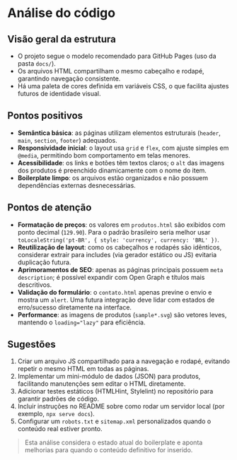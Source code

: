 # Análise do código

## Visão geral da estrutura
- O projeto segue o modelo recomendado para GitHub Pages (uso da pasta `docs/`).
- Os arquivos HTML compartilham o mesmo cabeçalho e rodapé, garantindo navegação consistente.
- Há uma paleta de cores definida em variáveis CSS, o que facilita ajustes futuros de identidade visual.

## Pontos positivos
- **Semântica básica**: as páginas utilizam elementos estruturais (`header`, `main`, `section`, `footer`) adequados.
- **Responsividade inicial**: o layout usa `grid` e `flex`, com ajuste simples em `@media`, permitindo bom comportamento em telas menores.
- **Acessibilidade**: os links e botões têm textos claros; o `alt` das imagens dos produtos é preenchido dinamicamente com o nome do item.
- **Boilerplate limpo**: os arquivos estão organizados e não possuem dependências externas desnecessárias.

## Pontos de atenção
- **Formatação de preços**: os valores em `produtos.html` são exibidos com ponto decimal (`129.90`). Para o padrão brasileiro seria melhor usar `toLocaleString('pt-BR', { style: 'currency', currency: 'BRL' })`.
- **Reutilização de layout**: como os cabeçalhos e rodapés são idênticos, considerar extrair para includes (via gerador estático ou JS) evitaria duplicação futura.
- **Aprimoramentos de SEO**: apenas as páginas principais possuem `meta description`; é possível expandir com Open Graph e títulos mais descritivos.
- **Validação do formulário**: o `contato.html` apenas previne o envio e mostra um `alert`. Uma futura integração deve lidar com estados de erro/sucesso diretamente na interface.
- **Performance**: as imagens de produtos (`sample*.svg`) são vetores leves, mantendo o `loading="lazy"` para eficiência.

## Sugestões
1. Criar um arquivo JS compartilhado para a navegação e rodapé, evitando repetir o mesmo HTML em todas as páginas.
2. Implementar um mini-módulo de dados (JSON) para produtos, facilitando manutenções sem editar o HTML diretamente.
3. Adicionar testes estáticos (HTMLHint, Stylelint) no repositório para garantir padrões de código.
4. Incluir instruções no README sobre como rodar um servidor local (por exemplo, `npx serve docs`).
5. Configurar um `robots.txt` e `sitemap.xml` personalizados quando o conteúdo real estiver pronto.

> Esta análise considera o estado atual do boilerplate e aponta melhorias para quando o conteúdo definitivo for inserido.
